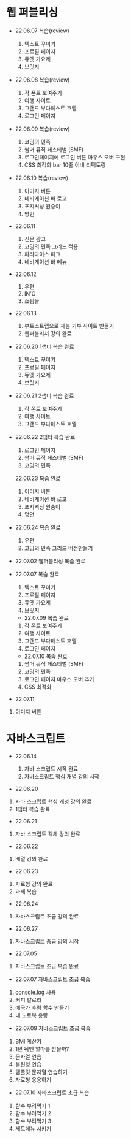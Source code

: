 # 웹 퍼블리싱

- 22.06.07 복습(review)
  1. 텍스트 꾸미기
  2. 프로필 페이지
  3. 듀엣 가요제
  4. 브릿지


- 22.06.08 복습(review)
  1. 각 폰트 보여주기
  2. 여행 사이트
  3. 그랜드 부다페스트 호텔
  4. 로그인 페이지

- 22.06.09 복습(review)
  1. 코딩의 민족
  2. 썸머 뮤직 페스티벌 (SMF)
  3. 로그인페이지에 로그인 버튼 마우스 오버 구현
  4. CSS 최적화 bar 10줄 이내 리팩토링

- 22.06.10 복습(review)
  1. 이미지 버튼
  2. 네비게이션 바 로고 
  3. 포지셔닝 원숭이
  4. 명언

- 22.06.11
  1. 신문 광고
  2. 코딩의 민족 그리드 적용
  3. 파라다이스 파크
  4. 네비게이션 바 메뉴

- 22.06.12
  1. 우편
  2. IN'O
  3. 쇼핑몰

- 22.06.13
  1. 부트스트랩으로 재능 기부 사이트 만들기
  2. 웹퍼블리셔 강의 완료

- 22.06.20 1챕터 복습 완료
  1. 텍스트 꾸미기
  2. 프로필 페이지
  3. 듀엣 가요제
  4. 브릿지

- 22.06.21 2챕터 복습 완료
  1. 각 폰트 보여주기
  2. 여행 사이트
  3. 그랜드 부다페스트 호텔

- 22.06.22 2챕터 복습 완료
  1. 로그인 페이지
  2. 썸머 뮤직 페스티벌 (SMF)
  3. 코딩의 민족

  22.06.23  복습 완료
  1. 이미지 버튼
  2. 네비게이션 바 로고 
  3. 포지셔닝 원숭이
  4. 명언

- 22.06.24  복습 완료
  1. 우편
  2. 코딩의 민족 그리드 버전만들기

- 22.07.02 웹퍼블리싱 복습 완료

- 22.07.07 복습 완료
  1. 텍스트 꾸미기
  2. 프로필 페이지
  3. 듀엣 가요제
  4. 브릿지
  
  - 22.07.09 복습 완료
  1. 각 폰트 보여주기
  2. 여행 사이트
  3. 그랜드 부다페스트 호텔
  4. 로그인 페이지

  - 22.07.10 복습 완료
  1. 썸머 뮤직 페스티벌 (SMF)
  2. 코딩의 민족
  3. 로그인 페이지 마우스 오버 추가
  4. CSS 최적화

- 22.07.11
1. 이미지 버튼

# 자바스크립트
- 22.06.14
  1. 자바 스크립트 시작 완료
  2. 자바스크립트 핵심 개념 강의 시작

- 22.06.20
1. 자바 스크립트 핵심 개녕 강의 완료
2. 1챕터 복습 완료

- 22.06.21
1. 자바 스크립트 객체 강의 완료

- 22.06.22
1. 배열 강의 완료

- 22.06.23
1. 자료형 강의 완료
2. 과제 복습

- 22.06.24
1. 자바스크립트 초급 강의 완료

- 22.06.27
1. 자바스크립트 중급 강의 시작

- 22.07.05
1. 자바스크립트 초급 복습 완료

- 22.07.07 자바스크립트 초급 복습 
1. console.log 사용
2. 커피 칼로리
3. 애국가 후렴 함수 만들기
4. 내 노트북 용량

- 22.07.09 자바스크립트 초급 복습 
1. BMI 계산기
2. 1년 뒤엔 얼마를 받을까?
3. 문자열 연습
4. 불린형 연습
5. 템플릿 문자열 연습하기
6. 자료형 응용하기

- 22.07.10 자바스크립트 초급 복습 
1. 함수 부려먹기 1
2. 함수 부려먹기 2
3. 함수 부려먹기 3
4. 세트메뉴 시키기